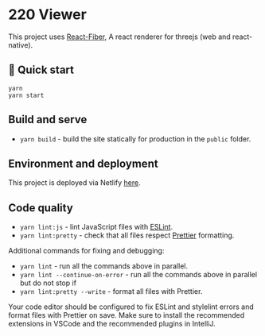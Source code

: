 # 220 Viewer

This project uses [React-Fiber](https://github.com/react-spring/react-three-fiber), A react renderer for threejs (web
and react-native).

## 🚀 Quick start

```
yarn
yarn start
```

## Build and serve

- `yarn build` - build the site statically for production in the `public` folder.

## Environment and deployment

This project is deployed via Netlify [here](https://compassionate-ramanujan-4c4a03.netlify.com/).

## Code quality

- `yarn lint:js` - lint JavaScript files with [ESLint](https://eslint.org/).
- `yarn lint:pretty` - check that all files respect [Prettier](https://prettier.io/) formatting.

Additional commands for fixing and debugging:

- `yarn lint` - run all the commands above in parallel.
- `yarn lint --continue-on-error` - run all the commands above in parallel but do not stop if
- `yarn lint:pretty --write` - format all files with Prettier.

Your code editor should be configured to fix ESLint and stylelint errors and format files with Prettier on save. Make
sure to install the recommended extensions in VSCode and the recommended plugins in IntelliJ.
